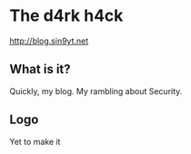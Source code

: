 # The d4rk h4ck

http://blog.sin9yt.net

## What is it?

Quickly, my blog. My rambling about Security.

## Logo

Yet to make it
